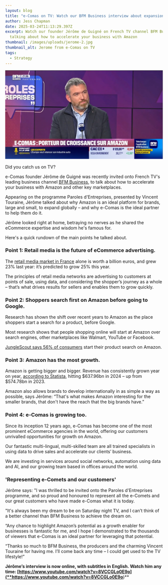 ```yaml
---
layout: blog
title: "e-Comas on TV: Watch our BFM Business interview about expansion on Amazon"
author: Jess Chapman
date: 2025-03-24T11:13:29.397Z
excerpt: Watch our founder Jérôme de Guigné on French TV channel BFM Business,
  talking about how to accelerate your business with Amazon
thumbnail: /images/uploads/jerome-2.jpg
thumbnail_alt: Jerome from e-Comas on TV
tags:
  - Strategy
---
```

<!--StartFragment-->

![Jerome from e-Comas on TV](/images/uploads/jerome-2.jpg "Jerome from e-Comas on TV")

Did you catch us on TV?

e-Comas founder Jérôme de Guigné was recently invited onto French TV's leading business channel [BFM Business](https://www.bfmtv.com/economie/), to talk about how to accelerate your business with Amazon and other key marketplaces.

Appearing on the programme Paroles d'Entreprises, presented by Vincent Touraine, Jérôme talked about why Amazon is an ideal platform for brands, large and small, to expand globally – and why e-Comas is the ideal partner to help them do it. 

Jérôme looked right at home, betraying no nerves as he shared the eCommerce expertise and wisdom he's famous for. 

Here's a quick rundown of the main points he talked about.

### Point 1: Retail media is the future of eCommerce advertising.

The [retail media market in France](https://www.statista.com/statistics/1369384/change-retail-media-ad-spend-france/) alone is worth a billion euros, and grew 23% last year: it’s predicted to grow 25% this year.

The principles of retail media networks are advertising to customers at points of sale, using data, and considering the shopper’s journey as a whole – that’s what drives results for sellers and enables them to grow quickly.

### Point 2: Shoppers search first on Amazon before going to Google.

Research has shown the shift over recent years to Amazon as the place shoppers start a search for a product, before Google.

Most research shows that people shopping online will start at Amazon over search engines, other marketplaces like Walmart, YouTube or Facebook.

[JungleScout says 56% of consumers](https://www.junglescout.com/resources/articles/amazon-statistics-2024/) start their product search on Amazon.

### Point 3: Amazon has the most growth.

Amazon is getting bigger and bigger. Revenue has consistently grown year on year, [according to Statista](https://www.statista.com/statistics/266282/annual-net-revenue-of-amazoncom/), hitting $637.96bn in 2024 – up from $574.78bn in 2023.

Amazon also allows brands to develop internationally in as simple a way as possible, says Jérôme: “That's what makes Amazon interesting for the smaller brands, that don't have the reach that the big brands have.”

### Point 4: e-Comas is growing too.

Since its inception 12 years ago, e-Comas has become one of the most prominent eCommerce agencies in the world, offering our customers unrivalled opportunities for growth on Amazon.

Our fantastic multi-lingual, multi-skilled team are all trained specialists in using data to drive sales and accelerate our clients’ business.

We are investing in services around social networks, automation using data and AI, and our growing team based in offices around the world.

### 'Representing e-Comets and our customers'

Jérôme says: "I was thrilled to be invited onto the Paroles d'Entreprises programme, and so proud and honoured to represent all the e-Comets and our great customers who have made e-Comas what it is today.

"It's always been my dream to be on Saturday night TV, and I can’t think of a better channel than BFM Business to achieve the dream on.

“Any chance to highlight Amazon’s potential as a growth enabler for businesses is fantastic for me, and I hope I demonstrated to the thousands of viewers that e-Comas is an ideal partner for leveraging that potential.

“Thanks so much to BFM Business, the producers and the charming Vincent Touraine for having me. I’ll come back any time – I could get used to the TV lifestyle!”

**Jérôme’s interview is now online, with subtitles in English. Watch him any time: \[https://www.youtube.com/watch?v=8VCCGLo0E9o](**https://www.youtube.com/watch?v=8VCCGLo0E9o**)**

<!--EndFragment-->